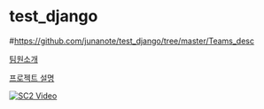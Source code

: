 # test_django
#https://github.com/junanote/test_django/tree/master/Teams_desc

<a href="https://github.com/junanote/test_django/tree/master/Teams_desc">팀원소개</a>

<a href="https://github.com/junanote/test_django/tree/master/project_desc">프로젝트 설명</a>


[![SC2 Video](https://img.youtube.com/vi/FNWa292-fHE/0.jpg)](https://www.youtube.com/watch?v=FNWa292-fHE)
